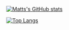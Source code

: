 [![Matts's GitHub stats](https://github-readme-stats.vercel.app/api?username=matt54633&count_private=true&show_icons=true&bg_color=62c7fe)](https://github.com/matt54633/github-readme-stats)

[![Top Langs](https://github-readme-stats.vercel.app/api/top-langs/?username=matt54633)](https://github.com/matt54633/github-readme-stats)
